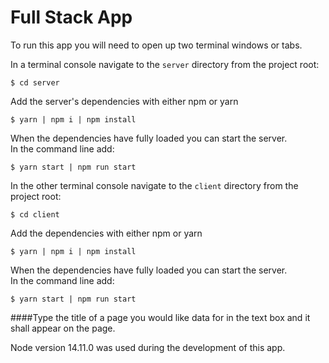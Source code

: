 # Full Stack App
To run this app you will need to open up two terminal windows or tabs.  

In a terminal console navigate to the `server` directory from the project root:
```
$ cd server
```

Add the server's dependencies with either npm or yarn
```
$ yarn | npm i | npm install
```
When the dependencies have fully loaded you can start the server.  
In the command line add:

```
$ yarn start | npm run start
```

In the other terminal console navigate to the `client` directory from the project root:
```
$ cd client
```

Add the dependencies with either npm or yarn
```
$ yarn | npm i | npm install
```
When the dependencies have fully loaded you can start the server.  
In the command line add:

```
$ yarn start | npm run start
```

####Type the title of a page you would like data for in the text box and it shall appear on the page.

Node version 14.11.0 was used during the development of this app.
